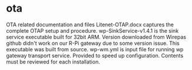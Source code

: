 # ota
OTA related documentation and files
Litenet-OTAP.docx captures the complete OTAP setup and procedure.
wp-SinkService-v1.4.1 is the sink service executable built for 32bit ARM. Version downloaded from Wirepas github didn't work on our R-Pi gateway due to some version issue. This executable was built from source.
wp-wm.yml is input file for running wp gateway transport service. Provided to speed up configuration. Contents must be reviewed for each installation. 
